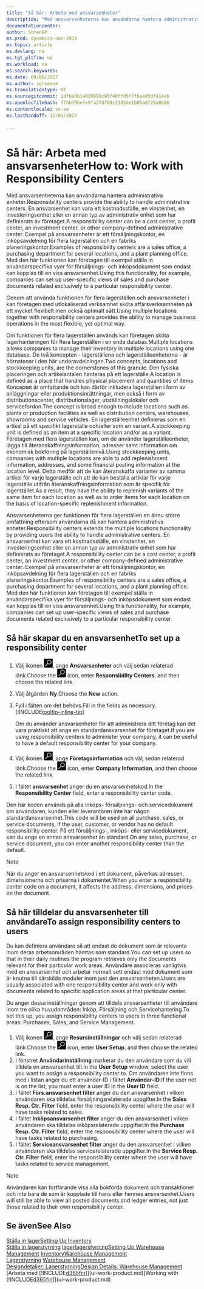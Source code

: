 ```yaml
---
title: "Så här: Arbeta med ansvarsenheter"
description: "Med ansvarsenheterna kan användarna hantera administrativa enheter. En ansvarsenhet kan vara ett kostnadsställe, en vinstenhet, en investeringsenhet eller en annan typ av administrativ enhet som har definierats av företaget."
documentationcenter: 
author: SorenGP
ms.prod: dynamics-nav-2018
ms.topic: article
ms.devlang: na
ms.tgt_pltfrm: na
ms.workload: na
ms.search.keywords: 
ms.date: 09/08/2017
ms.author: sgroespe
ms.translationtype: HT
ms.sourcegitcommit: 1dfba8b14019991c95f40ffd5f7fbaed5df414eb
ms.openlocfilehash: ffbb79befe9fa37d789c21854e1b05a8f29a8b86
ms.contentlocale: sv-se
ms.lasthandoff: 12/01/2017

---
```

# <a name="how-to-work-with-responsibility-centers"></a><span data-ttu-id="c20ff-104">Så här: Arbeta med ansvarsenheter</span><span class="sxs-lookup"><span data-stu-id="c20ff-104">How to: Work with Responsibility Centers</span></span>
<span data-ttu-id="c20ff-105">Med ansvarsenheterna kan användarna hantera administrativa enheter.</span><span class="sxs-lookup"><span data-stu-id="c20ff-105">Responsibility centers provide the ability to handle administrative centers.</span></span> <span data-ttu-id="c20ff-106">En ansvarsenhet kan vara ett kostnadsställe, en vinstenhet, en investeringsenhet eller en annan typ av administrativ enhet som har definierats av företaget.</span><span class="sxs-lookup"><span data-stu-id="c20ff-106">A responsibility center can be a cost center, a profit center, an investment center, or other company-defined administrative center.</span></span> <span data-ttu-id="c20ff-107">Exempel på ansvarsenheter är ett försäljningskontor, en inköpsavdelning för flera lagerställen och en fabriks planeringskontor.</span><span class="sxs-lookup"><span data-stu-id="c20ff-107">Examples of responsibility centers are a sales office, a purchasing department for several locations, and a plant planning office.</span></span> <span data-ttu-id="c20ff-108">Med den här funktionen kan företagen till exempel ställa in användarspecifika vyer för försäljnings- och inköpsdokument som endast kan kopplas till en viss ansvarsenhet.</span><span class="sxs-lookup"><span data-stu-id="c20ff-108">Using this functionality, for example, companies can set up user-specific views of sales and purchase documents related exclusively to a particular responsibility center.</span></span>  

<span data-ttu-id="c20ff-109">Genom att använda funktionen för flera lagerställen och ansvarsenheter i kan företagen med utlokaliserad verksamhet sköta affärsverksamheten på ett mycket flexibelt men också optimalt sätt.</span><span class="sxs-lookup"><span data-stu-id="c20ff-109">Using multiple locations together with responsibility centers provides the ability to manage business operations in the most flexible, yet optimal way.</span></span>

<span data-ttu-id="c20ff-110">Om funktionen för flera lagerställen används kan företagen sköta lagerhanteringen för flera lagerställen i en enda databas.</span><span class="sxs-lookup"><span data-stu-id="c20ff-110">Multiple locations allows companies to manage their inventory in multiple locations using one database.</span></span> <span data-ttu-id="c20ff-111">De två koncepten - lagerställena och lagerställeenheterna - är hörnstenar i den här underavdelningen.</span><span class="sxs-lookup"><span data-stu-id="c20ff-111">Two concepts, locations and stockkeeping units, are the cornerstones of this granule.</span></span> <span data-ttu-id="c20ff-112">Den fysiska placeringen och artikelantalen hanteras på ett lagerställe.</span><span class="sxs-lookup"><span data-stu-id="c20ff-112">A location is defined as a place that handles physical placement and quantities of items.</span></span> <span data-ttu-id="c20ff-113">Konceptet är omfattande och kan därför inkludera lagerställen i form av anläggningar eller produktionsinrättningar, men också i form av distributionscenter, distributionslager, utställningslokaler och servicefordon.</span><span class="sxs-lookup"><span data-stu-id="c20ff-113">The concept is broad enough to include locations such as plants or production facilities as well as distribution centers, warehouses, showrooms and service vehicles.</span></span> <span data-ttu-id="c20ff-114">En lagerställeenhet definieras som en artikel på ett specifikt lagerställe och/eller som en variant.</span><span class="sxs-lookup"><span data-stu-id="c20ff-114">A stockkeeping unit is defined as an item at a specific location and/or as a variant.</span></span> <span data-ttu-id="c20ff-115">Företagen med flera lagerställen kan, om de använder lagerställeenheter, lägga till återanskaffningsinformation, adresser samt information om ekonomisk bokföring på lagerställenivå.</span><span class="sxs-lookup"><span data-stu-id="c20ff-115">Using stockkeeping units, companies with multiple locations are able to add replenishment information, addresses, and some financial posting information at the location level.</span></span> <span data-ttu-id="c20ff-116">Detta medför att de kan återanskaffa varianter av samma artikel för varje lagerställe och att de kan beställa artiklar för varje lagerställe utifrån återanskaffningsinformation som är specifik för lagerstället.</span><span class="sxs-lookup"><span data-stu-id="c20ff-116">As a result, they have the ability to replenish variants of the same item for each location as well as to order items for each location on the basis of location-specific replenishment information.</span></span>  

<span data-ttu-id="c20ff-117">Ansvarsenheterna ger funktionen för flera lagerställen en ännu större omfattning eftersom användarna då kan hantera administrativa enheter.</span><span class="sxs-lookup"><span data-stu-id="c20ff-117">Responsibility centers extends the multiple locations functionality by providing users the ability to handle administrative centers.</span></span> <span data-ttu-id="c20ff-118">En ansvarsenhet kan vara ett kostnadsställe, en vinstenhet, en investeringsenhet eller en annan typ av administrativ enhet som har definierats av företaget.</span><span class="sxs-lookup"><span data-stu-id="c20ff-118">A responsibility center can be a cost center, a profit center, an investment center, or other company-defined administrative center.</span></span> <span data-ttu-id="c20ff-119">Exempel på ansvarsenheter är ett försäljningskontor, en inköpsavdelning för flera lagerställen och en fabriks planeringskontor.</span><span class="sxs-lookup"><span data-stu-id="c20ff-119">Examples of responsibility centers are a sales office, a purchasing department for several locations, and a plant planning office.</span></span> <span data-ttu-id="c20ff-120">Med den här funktionen kan företagen till exempel ställa in användarspecifika vyer för försäljnings- och inköpsdokument som endast kan kopplas till en viss ansvarsenhet.</span><span class="sxs-lookup"><span data-stu-id="c20ff-120">Using this functionality, for example, companies can set up user-specific views of sales and purchase documents related exclusively to a particular responsibility center.</span></span>

## <a name="to-set-up-a-responsibility-center"></a><span data-ttu-id="c20ff-121">Så här skapar du en ansvarsenhet</span><span class="sxs-lookup"><span data-stu-id="c20ff-121">To set up a responsibility center</span></span>  
1.  <span data-ttu-id="c20ff-122">Välj ikonen ![söka efter sida eller rapport](media/ui-search/search_small.png "ikonen söka efter sida eller rapport"), ange **Ansvarsenheter** och välj sedan relaterad länk.</span><span class="sxs-lookup"><span data-stu-id="c20ff-122">Choose the ![Search for Page or Report](media/ui-search/search_small.png "Search for Page or Report icon") icon, enter **Responsibility Centers**, and then choose the related link.</span></span>  
2.  <span data-ttu-id="c20ff-123">Välj åtgärden **Ny**.</span><span class="sxs-lookup"><span data-stu-id="c20ff-123">Choose the **New** action.</span></span>  
3.  <span data-ttu-id="c20ff-124">Fyll i fälten om det behövs.</span><span class="sxs-lookup"><span data-stu-id="c20ff-124">Fill in the fields as necessary.</span></span> [!INCLUDE[tooltip-inline-tip](includes/tooltip-inline-tip_md.md)]  

    <span data-ttu-id="c20ff-125">Om du använder ansvarsenheter för att administrera ditt företag kan det vara praktiskt att ange en standardansvarsenhet för företaget.</span><span class="sxs-lookup"><span data-stu-id="c20ff-125">If you are using responsibility centers to administer your company, it can be useful to have a default responsibility center for your company.</span></span>
4. <span data-ttu-id="c20ff-126">Välj ikonen ![Söka efter sida eller rapport](media/ui-search/search_small.png "ikonen Söka efter sida eller rapport"), ange **Företagsinformation** och välj sedan relaterad länk.</span><span class="sxs-lookup"><span data-stu-id="c20ff-126">Choose the ![Search for Page or Report](media/ui-search/search_small.png "Search for Page or Report icon") icon, enter **Company Information**, and then choose the related link.</span></span>
5. <span data-ttu-id="c20ff-127">I fältet **ansvarsenhet** anger du en ansvarsenhetskod.</span><span class="sxs-lookup"><span data-stu-id="c20ff-127">In the **Responsibility Center** field, enter a responsibility center code.</span></span>

<span data-ttu-id="c20ff-128">Den här koden används på alla inköps- försäljnings- och servicedokument om användaren, kunden eller leverantören inte har någon standardansvarsenhet.</span><span class="sxs-lookup"><span data-stu-id="c20ff-128">This code will be used on all purchase, sales, or service documents, if the user, customer, or vendor has no default responsibility center.</span></span> <span data-ttu-id="c20ff-129">På ett försäljnings-, inköps- eller servicedokument, kan du ange en annan ansvarsenhet än standard.</span><span class="sxs-lookup"><span data-stu-id="c20ff-129">On any sales, purchase, or service document, you can enter another responsibility center than the default.</span></span>

> [!NOTE]  
>  <span data-ttu-id="c20ff-130">När du anger en ansvarsenhetskod i ett dokument, påverkas adressen, dimensionerna och priserna i dokumentet.</span><span class="sxs-lookup"><span data-stu-id="c20ff-130">When you enter a responsibility center code on a document, it affects the address, dimensions, and prices on the document.</span></span>  

## <a name="to-assign-responsibility-centers-to-users"></a><span data-ttu-id="c20ff-131">Så här tilldelar du ansvarsenheter till användare</span><span class="sxs-lookup"><span data-stu-id="c20ff-131">To assign responsibility centers to users</span></span>  
<span data-ttu-id="c20ff-132">Du kan definiera användare så att endast de dokument som är relevanta inom deras arbetsområden hämtas som standard.</span><span class="sxs-lookup"><span data-stu-id="c20ff-132">You can set up users so that in their daily routines the program retrieves only the documents relevant for their particular work areas.</span></span> <span data-ttu-id="c20ff-133">Användare associeras vanligtvis med en ansvarsenhet och arbetar normalt sett endast med dokument som är knutna till särskilda moduler inom just den ansvarsenheten.</span><span class="sxs-lookup"><span data-stu-id="c20ff-133">Users are usually associated with one responsibility center and work only with documents related to specific application areas at that particular center.</span></span>  

<span data-ttu-id="c20ff-134">Du anger dessa inställningar genom att tilldela ansvarsenheter till användare inom tre olika huvudområden: Inköp, Försäljning och Servicehantering.</span><span class="sxs-lookup"><span data-stu-id="c20ff-134">To set this up, you assign responsibility centers to users in three functional areas: Purchases, Sales, and Service Management.</span></span>  

1.  <span data-ttu-id="c20ff-135">Välj ikonen ![Söka efter sida eller rapport](media/ui-search/search_small.png "ikonen Söka efter sida eller rapport"), ange **Resursinställningar** och välj sedan relaterad länk.</span><span class="sxs-lookup"><span data-stu-id="c20ff-135">Choose the ![Search for Page or Report](media/ui-search/search_small.png "Search for Page or Report icon") icon, enter **User Setup**, and then choose the related link.</span></span>  
2.  <span data-ttu-id="c20ff-136">I fönstret **Användarinställning** markerar du den användare som du vill tilldela en ansvarsenhet till.</span><span class="sxs-lookup"><span data-stu-id="c20ff-136">In the **User Setup** window, select the user you want to assign a responsibility center to.</span></span> <span data-ttu-id="c20ff-137">Om användaren inte finns med i listan anger du ett användar-ID i fältet **Användar-ID**.</span><span class="sxs-lookup"><span data-stu-id="c20ff-137">If the user not is on the list, you must enter a user ID in the **User ID** field.</span></span>  
3.  <span data-ttu-id="c20ff-138">I fältet **Förs.ansvarsenhet filter** anger du den ansvarsenhet i vilken användaren ska tilldelas försäljningsrelaterade uppgifter.</span><span class="sxs-lookup"><span data-stu-id="c20ff-138">In the **Sales Resp. Ctr. Filter** field, enter the responsibility center where the user will have tasks related to sales.</span></span>  
4.  <span data-ttu-id="c20ff-139">I fältet **Inköpsansvarsenhet filter** anger du den ansvarsenhet i vilken användaren ska tilldelas inköpsrelaterade uppgifter.</span><span class="sxs-lookup"><span data-stu-id="c20ff-139">In the **Purchase Resp. Ctr. Filter** field, enter the responsibility center where the user will have tasks related to purchasing.</span></span>  
5.  <span data-ttu-id="c20ff-140">I fältet **Serviceansvarsenhet filter** anger du den ansvarsenhet i vilken användaren ska tilldelas servicerelaterade uppgifter.</span><span class="sxs-lookup"><span data-stu-id="c20ff-140">In the **Service Resp. Ctr. Filter** field, enter the responsibility center where the user will have tasks related to service management.</span></span>  

> [!NOTE]  
>  <span data-ttu-id="c20ff-141">Användaren kan fortfarande visa alla bokförda dokument och transaktioner och inte bara de som är kopplade till hans eller hennes ansvarsenhet.</span><span class="sxs-lookup"><span data-stu-id="c20ff-141">Users will still be able to view all posted documents and ledger entries, not just those related to their own responsibility center.</span></span>

## <a name="see-also"></a><span data-ttu-id="c20ff-142">Se även</span><span class="sxs-lookup"><span data-stu-id="c20ff-142">See Also</span></span>  
[<span data-ttu-id="c20ff-143">Ställa in lager</span><span class="sxs-lookup"><span data-stu-id="c20ff-143">Setting Up Inventory</span></span>](inventory-setup-inventory.md)  
<span data-ttu-id="c20ff-144">[Ställa in lagerstyrning](warehouse-setup-warehouse.md)
[lager](inventory-manage-inventory.md)[lagerstyrning](warehouse-manage-warehouse.md)</span><span class="sxs-lookup"><span data-stu-id="c20ff-144">[Setting Up Warehouse Management](warehouse-setup-warehouse.md)
[Inventory](inventory-manage-inventory.md)[Warehouse Management](warehouse-manage-warehouse.md)</span></span>  
<span data-ttu-id="c20ff-145">[Lagerstyrning](warehouse-manage-warehouse.md)  </span><span class="sxs-lookup"><span data-stu-id="c20ff-145">[Warehouse Management](warehouse-manage-warehouse.md)  </span></span>  
[<span data-ttu-id="c20ff-146">Designdetaljer: Lagerstyrning</span><span class="sxs-lookup"><span data-stu-id="c20ff-146">Design Details: Warehouse Management</span></span>](design-details-warehouse-management.md)  
<span data-ttu-id="c20ff-147">[Arbeta med [!INCLUDE[d365fin](includes/d365fin_md.md)]](ui-work-product.md)</span><span class="sxs-lookup"><span data-stu-id="c20ff-147">[Working with [!INCLUDE[d365fin](includes/d365fin_md.md)]](ui-work-product.md)</span></span>

